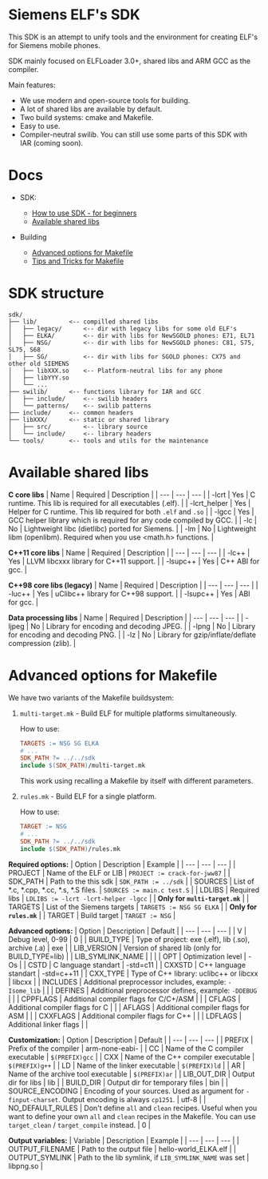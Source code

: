 # Siemens ELF's SDK
This SDK is an attempt to unify tools and the environment for creating ELF's for Siemens mobile phones.

SDK mainly focused on ELFLoader 3.0+, shared libs and ARM GCC as the compiler.

Main features:
- We use modern and open-source tools for building.
- A lot of shared libs are available by default.
- Two build systems: cmake and Makefile.
- Easy to use.
- Compiler-neutral swilib. You can still use some parts of this SDK with IAR (coming soon).

# Docs
- SDK:
    - [How to use SDK - for beginners](https://github.com/siemens-mobile-hacks/sdk/blob/master/docs/how_make_elfs.md)
    - [Available shared libs](https://github.com/siemens-mobile-hacks/sdk#available-shared-libs)

- Building
    - [Advanced options for Makefile](https://github.com/siemens-mobile-hacks/sdk#advanced-options-for-makefile)
    - [Tips and Tricks for Makefile](https://github.com/siemens-mobile-hacks/sdk#tips-and-tricks-for-makefile)

# SDK structure
```
sdk/
├── lib/         <-- compilled shared libs
│   ├── legacy/      <-- dir with legacy libs for some old ELF's
│   ├── ELKA/        <-- dir with libs for NewSGOLD phones: E71, EL71
│   ├── NSG/         <-- dir with libs for NewSGOLD phones: C81, S75, SL75, S68
│   ├── SG/          <-- dir with libs for SGOLD phones: CX75 and other old SIEMENS
│   ├── libXXX.so    <-- Platform-neutral libs for any phone
│   ├── libYYY.so
│   └── ...
├── swilib/      <-- functions library for IAR and GCC
│   ├── include/     <-- swilib headers
│   └── patterns/    <-- swilib patterns
├── include/     <-- common headers
├── libXXX/      <-- static or shared library
│   ├── src/         <-- library source
│   └── include/     <-- library headers
└── tools/       <-- tools and utils for the maintenance

```

# Available shared libs

**C core libs**
| Name | Required | Description |
| --- | --- | --- |
| -lcrt | Yes | C runtime. This lib is required for all executables (.elf). |
| -lcrt_helper | Yes | Helper for C runtime. This lib required for both `.elf` and `.so` |
| -lgcc | Yes | GCC helper library which is required for any code compiled by GCC. |
| -lc | No | Lightweight libc (dietlibc) ported for Siemens. |
| -lm | No | Lightweight libm (openlibm). Required when you use <math.h> functions. |

**C++11 core libs**
| Name | Required | Description |
| --- | --- | --- |
| -lc++ | Yes | LLVM libcxxx library for C++11 support. |
| -lsupc++ | Yes | C++ ABI for gcc. |

**C++98 core libs (legacy)**
| Name | Required | Description |
| --- | --- | --- |
| -luc++ | Yes | uClibc++ library for C++98 support. |
| -lsupc++ | Yes | ABI for gcc. |

**Data processing libs**
| Name | Required | Description |
| --- | --- | --- |
| -ljpeg | No  | Library for encoding and decoding JPEG. |
| -lpng | No  | Library for encoding and decoding PNG. |
| -lz | No  | Library for gzip/inflate/deflate compression (zlib). |

# Advanced options for Makefile

We have two variants of the Makefile buildsystem:
1. `multi-target.mk` - Build ELF for multiple platforms simultaneously.
    
    How to use:
    
    ```Makefile
    TARGETS := NSG SG ELKA
    # ...
    SDK_PATH ?= ../../sdk
    include $(SDK_PATH)/multi-target.mk
    ```

    This work using recalling a Makefile by itself with different parameters.

2. `rules.mk` - Build ELF for a single platform.
    
    How to use:
    
    ```Makefile
    TARGET := NSG
    # ...
    SDK_PATH ?= ../../sdk
    include $(SDK_PATH)/rules.mk
    ```

**Required options:**
| Option | Description | Example |
| --- | --- | --- |
| PROJECT | Name of the ELF or LIB | `PROJECT := crack-for-jww87` |
| SDK_PATH | Path to the this sdk | `SDK_PATH := ../sdk` |
| SOURCES | List of *.c, *.cpp, *.cc, *.s, *.S files. | `SOURCES := main.c test.S` |
| LDLIBS | Required libs | `LDLIBS := -lcrt -lcrt-helper -lgcc` |
| **Only for `multi-target.mk`** |
| TARGETS | List of the Siemens targets | `TARGETS := NSG SG ELKA` |
| **Only for `rules.mk`** |
| TARGET | Build target | `TARGET := NSG` |

**Advanced options:**
| Option | Description | Default |
| --- | --- | --- |
| V | Debug level, 0-99 | 0 |
| BUILD_TYPE | Type of project: exe (.elf), lib (.so), archive (.a) | exe |
| LIB_VERSION | Version of shared lib (only for BUILD_TYPE=lib) |
| LIB_SYMLINK_NAME | | |
| OPT | Optimization level | -Os |
| CSTD | C language standart | -std=c11 |
| CXXSTD | C++ language standart | -std=c++11 |
| CXX_TYPE | Type of C++ library: uclibc++ or libcxx | libcxx |
| INCLUDES | Additional preprocessor includes, example: `-Isome_lib` |  |
| DEFINES | Additional preprocessor defines, example: `-DDEBUG` | |
| CPPFLAGS | Additional compiler flags for C/C+/ASM |  |
| CFLAGS | Additional compiler flags for C |  |
| AFLAGS | Additional compiler flags for ASM |  |
| CXXFLAGS | Additional compiler flags for C++ |  |
| LDFLAGS | Additional linker flags |  |

**Customization:**
| Option | Description | Default |
| --- | --- | --- |
| PREFIX | Prefix of the compiler | arm-none-eabi- |
| CC | Name of the C compiler executable | `$(PREFIX)gcc` |
| CXX | Name of the C++ compiler executable | `$(PREFIX)g++` |
| LD | Name of the linker executable | `$(PREFIX)ld` |
| AR | Name of the archive tool executable | `$(PREFIX)ar` |
| LIB_OUT_DIR | Output dir for libs | lib |
| BUILD_DIR | Output dir for temporary files | bin |
| SOURCE_ENCODING | Encoding of your sources. Used as argument for `-finput-charset`. Output encoding is always `cp1251`. | utf-8 |
| NO_DEFAULT_RULES | Don't define `all` and `clean` recipes. Useful when you want to define your own `all` and `clean` recipes in the Makefile. You can use `target_clean` / `target_compile` instead. | 0 |

**Output variables:**
| Variable | Description | Example |
| --- | --- | --- |
| OUTPUT_FILENAME | Path to the output file | hello-world_ELKA.elf |
| OUTPUT_SYMLINK | Path to the lib symlink, if `LIB_SYMLINK_NAME` was set | libpng.so |
